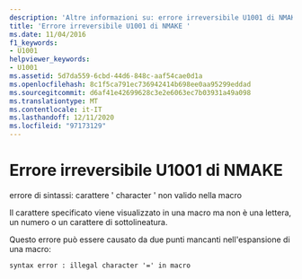 ```yaml
---
description: 'Altre informazioni su: errore irreversibile U1001 di NMAKE'
title: 'Errore irreversibile U1001 di NMAKE '
ms.date: 11/04/2016
f1_keywords:
- U1001
helpviewer_keywords:
- U1001
ms.assetid: 5d7da559-6cbd-44d6-848c-aaf54cae0d1a
ms.openlocfilehash: 8c1f5ca791ec736942414b698ee0aa95299eddad
ms.sourcegitcommit: d6af41e42699628c3e2e6063ec7b03931a49a098
ms.translationtype: MT
ms.contentlocale: it-IT
ms.lasthandoff: 12/11/2020
ms.locfileid: "97173129"
---
```

# <a name="nmake-fatal-error-u1001"></a>Errore irreversibile U1001 di NMAKE 

errore di sintassi: carattere ' character ' non valido nella macro

Il carattere specificato viene visualizzato in una macro ma non è una lettera, un numero o un carattere di sottolineatura.

Questo errore può essere causato da due punti mancanti nell'espansione di una macro:

```
syntax error : illegal character '=' in macro
```
